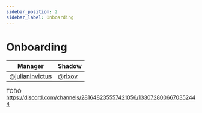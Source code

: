 ```yaml
---
sidebar_position: 2
sidebar_label: Onboarding
---
```


# Onboarding

| Manager                               | Shadow                        |
| ------------------------------------- | ----------------------------- |
| @[julianinvictus](621018366655725570) | @[rixov](1289511684058120193) |

TODO https://discord.com/channels/281648235557421056/1330728006670352444
